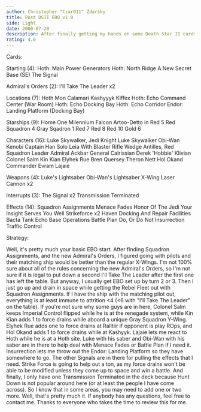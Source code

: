 ```yaml
---
author: Christopher "Czar011" Zdarsky
title: Post DSII EBO v1.0
side: Light
date: 2000-07-20
description: After finally getting my hands on some Death Star II cards yesterday, I feel I was able to enhance the older X-Wing beat down deck.  This is my first attempt at submitting anything, so if you respond, it would be much appreciated.  If you find you don't l
rating: 4.0
---
```

Cards: 

Starting (4):
Hoth: Main Power Generators
Hoth: North Ridge
A New Secret Base (SE)
The Signal

Admiral's Orders (2):
I'll Take The Leader x2

Locations (7):
Hoth
Mon Calamari
Kashyyyk
Kiffex
Hoth: Echo Command Center (War Room)
Hoth: Echo Docking Bay
Hoth: Echo Corridor
Endor: Landing Platform (Docking Bay)

Starships (9):
Home One
Milennium Falcon
Artoo-Detto in Red 5
Red Squadron 4
Gray Sqadron 1
Red 7
Red 8
Red 10
Gold 6

Characters (16):
Luke Skywalker, Jedi Knight
Luke Skywalker
Obi-Wan Kenobi
Captain Han Solo
Leia With Blaster Rifle
Wedge Antilles, Red Squadron Leader
Admiral Ackbar
General Calrissian
Derek 'Hobbie' Klivian
Colonel Salm
Kin Kian
Elyhek Rue
Bren Quersey
Theron Nett
Hol Okand
Commander Evram Lajaie

Weapons (4):
Luke's Lightsaber
Obi-Wan's Lightsaber
X-Wing Laser Cannon x2

Interrupts (3):
The Signal x2
Transmission Terminated

Effects (14):
Squadron Assignments
Menace Fades
Honor Of The Jedi
Your Insight Serves You Well
Strikeforce x2
Haven
Docking And Repair Facilities
Bacta Tank
Echo Base Operations
Battle Plan
Do, Or Do Not
Insurrection
Traffic Control


Strategy: 

Well, it's pretty much your basic EBO start.  After finding Squadron Assignments, and the new Admiral's Orders, I figured going with pilots and their matching ship would be better than the regular X-Wings.  I'm not 100% sure about all of the rules concerning the new Admiral's Orders, so I'm not sure if it is legal to put down a second I'll Take The Leader after the first one has left the table.  But anyway, I usually get EBO set up by turn 2 or 3.  Then I just go up and drain in space while getting the Rebel Fleet out with Squadron Assignments.  If I have the ship with the matching pilot out, everything is at least immune to attrition <4 (<6 with "I'll Take The Leader" on the table).  If you're not sure why some guys are in here, Colonel Salm keeps Imperial Control flipped while he is at the renegade system, while Kin Kian adds 1 to force drains while aboard a unique Gray Squadron Y-Wing.  Elyhek Rue adds one to force drains at Ralltiir if opponent is play ROps, and Hol Okand adds 1 to force drains while at Kashyyk.  Lajaie lets me react to Hoth while he is at a Hoth site.  Luke with his saber and Obi-Wan with his saber are in there to help deal with Menace Fades or Battle Plan if I need it.	Insurrection lets me throw out the Endor: Landing Platform so they have somewhere to go.  The other Signals are in there for pulling the effects that I need.  Strike Force is going to help out a ton, as my force drains won't be able to be modified unless they come up to space and win a battle.  And finally, I only have one Transmission Terminated in the deck because Hunt Down is not popular around here (or at least the people I have come across).  So I know that in some areas, you may need to add one or two more.  Well, that's pretty much it.	If anybody has any questions, feel free to contact me.	Thanks to everyone who takes the time to review this for me.